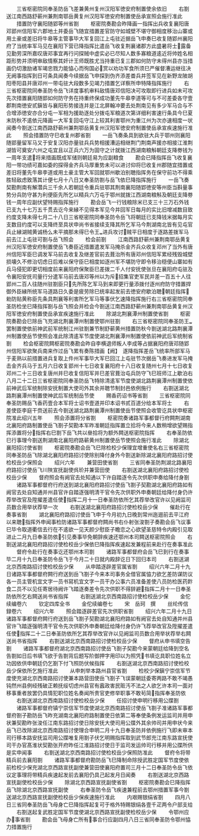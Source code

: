 <!-- { "loadSidebar": true } -->
　　三省枢密院同奉圣防岳飞差兼黄州复州汉阳军徳安府制置使余依旧
　　右劄送江南西路舒蕲州兼荆南鄂岳黄复州汉阳军徳安府制置使岳承宣照会施行准此
　　措置防守襄阳随郢等州省劄
　　枢密院奏勘会昨降画一指挥出兵收复襄阳唐邓郢州信阳军六郡地土并委岳飞随宜措置差官防守如城壁不堪守御相度移治山寨或用土豪或差旧将牛皋等主管事毕大军复回江上屯驻近据岳飞申奏巳收复随郢州襄阳府了当统率军马见在襄阳下营已降指挥比遣岳飞收复荆襄诸郡方此盛暑将士露备见勤劳深所嘉叹唐邓事宜再行问探贼中虚实必已尽知人数多寡粮道逺近将帅姓名相距形势并须明审敌情察其奸计王师既胜尤当持重已复三郡如何防守未得州县亦当措画仍切激励诸军竭忠戮力能恊心而徇国必赏以劝功军食所须巳严催督漕运继往决无阙事指挥到日可条具闻奏今续据岳飞申探到伪齐添差畨兵并签军见在新野龙陂胡阳枣阳县并唐邓州一带屯驻大段数多见竭力措置乞详察所申特降指挥施行
　　右三省枢密院同奉圣防令岳飞详度事机审料敌情唐邓信阳决可攻取即行进兵如未可攻先次措置襄阳随郢如何防守务在持重终保成功董先牛皋李道等可与不可差委各守壹郡荆南徳安贰鎭皆与襄阳形势接连并是江北屏翰冲要去处荆南见有多少军马合与不合增添徳安亦合分屯一军相为援助逐处分拨屯军粮道次第详细利害速行条具今巳夏末防秋不逺依元降画一大军复回屯守江上较其利害鄂州为重江州为次亦速相度一状闻奏今劄送江南西路舒蕲州兼荆鄂岳黄复州汉阳军徳安府制置使岳承宣疾速施行准此
　　照会措置防守巳收复州郡省劄
　　一岳飞奏条具到欲驻大兵于鄂州则襄阳随郢量留军马又于安复汉阳亦量驻兵兵势相援漕运相继荆门荆南声援亦相接江淮荆湖皆可奠安六州之屯宜且以正兵六万为固守之计就拨江西湖南粮斛朝廷支降劵钱为一周年支遣将来措画既成军储则朝廷易为应副粮食
　　勘会已降指挥岳飞收复襄阳一带功绩可嘉如委的探得金齐兵马厚重势未可以进讨仰将巳收复州郡随宜措置或差旧将董先牛皋李道或用土豪主管大军回就鄂州歇泊别聴指挥务在保守前功不得乘胜轻敌虑致落其计便七月十八日又奉圣防劄与岳飞依巳降指挥施行
　　一岳飞奏契勘荆南有解濳兵三千余人若朝廷令重兵驻鄂其荆南襄阳随郢徳安等州臣当斟量事势分兵防守甚为利便臣先所乞以精兵六万屯于鄂州就拨江西湖南粮斛及朝廷支降劵钱一周年应副伏望特赐指挥施行
　　勘会岳飞一行钱粮除米已支三十三万石外钱已支九十七万五千贯去讫今来縁不见得本军见今并回军日每月的实比旧增减数目致约度支降未得七月二十八日三省枢密院同奉圣防令岳飞将朝廷已支降钱米据每月实支数目约度可以支降终至具状申尚书省接续支降其所乞军马今荆湖南北皆有见屯官兵止縁湖贼黄诚杨么未平摘那未得巳令王进兵攻讨贼平日相度于逐路差拨军马前去江上屯驻可劄与岳飞照会
　　检会前劄
　　江南西路舒蕲州兼荆南鄂岳黄复州汉阳军徳安府制置使岳飞奏臣近措置遣发军马掩杀金齐兵众收复邓州了当外有唐州信阳军臣巳调发军马前去收复及继差官前去葺治所有唐邓州信阳军累经残毁城壁损壊久不修治切虑日后难以保守臣巳相度如逐州军不堪防守即令移治穏便山寨如有兵马侵犯即更切相度前来襄阳府保聚臣巳差拨二千人付安抚使张旦在襄阳府屯驻及令襄阳安抚司量行分遣军马前去唐邓等州以为斥招集官吏军民并差一百五十人往郢州二百人往随州驻劄臣只先所陈乞军马到来即更行量添拨付逐州府防守措置捍御外臣縁所统军马道路日久委是疲劳除巳统率起发前去徳安府歇泊聴朝廷指挥勑防贴黄称臣先条具荆襄等利害所乞军马等事伏乞速降指挥施行右三省枢密院同奉圣防检坐巳降指挥劄与岳飞照会并检会今劄送江南西路舒蕲州兼荆南鄂岳黄复州汉阳军徳安府制置使岳承宣疾速施行准此
　　除湖北荆襄潭州制置使省劄
　　枢密院奏勘会巳除岳飞充湖北荆襄潭州制置使鄂州驻劄
　　右三省枢密院同奉圣防王罢制置使依前神武前军统制江州驻劄兼节制舒蕲黄州措置防秋今劄送湖北路荆襄潭州制置使岳节使照会准此除清逺军节度使湖北荆襄潭州制置使依前神武后军统制省劄
　　检会枢密院闗枢密院奏勘会昨自李横退师叛人李成等占据襄阳府唐邓随郢州信阳军欲聚兵南来作过岳飞累有奏陈措画【阙】　遂降指挥差岳飞统率所部军马于麦熟以前措置进兵复取上件州军事毕大军巳回江上屯驻节次据岳飞奏进发军马掩击金齐兵马于五月六日收复郢州十七日收复襄阳府十八日收复随州七月十七日收复邓州二十三日收复唐州并巳收复信阳军并巳差官葺治屯兵防守飞巳班师江上歇泊右八月二十二日三省枢密院同奉圣防岳飞特除清逺军节度使湖北路荆襄潭州制置使依前神武后军统制除安抚制置大使司外其余并聴节制封邑依例施行
　　右劄送湖北路荆襄潭州制置使神武后军统制岳节使
　　赐香药诏书等省劄
　　三省枢密院同奉圣防赐岳飞香药壹合本军将士诏书壹道并印本诏书贰百道分给本军将士
　　右差使臣李庭干赍送前去今劄送湖北路荆襄潭州制置使岳节使照会收管讫具状申枢密院准此绍兴五年
　　照会添置将分省劄
　　枢密院奏诸路军事都督行府闗荆湖南北襄阳府路制置使岳飞劄子契勘本军昨准朝廷指挥置立拾将今来人数稍增欲望赐指挥添置将分指挥右巳劄下岳飞共以叄拾将为额外闗送枢密院指挥
　　右奉圣防依巳行事理今劄送荆湖南北襄阳府路蕲黄州制置使岳节使照会施行准此
　　除湖北襄阳招讨使省劄
　　枢密院奏勘会岳飞巳除检校少保理宜增重使名右三省枢密院同奉圣防岳飞除湖北襄阳府路招讨使除别降付身外今劄送新除湖北襄阳府路招讨使检校岳少保照会
　　绍兴六年
　　兼营田使省劄
　　三省同奉圣防荆湖北路襄阳府路招讨使岳飞川陜宣抚副使呉玠并兼营田使
　　右劄送湖北襄阳府路招讨使检校岳少保
　　督府照会有阙官去处知通以下许自踏逐令先次供职申奏给降付身劄
　　诸路军事都督府行府送到湖北襄阳府路招讨使岳飞劄子契勘湖北襄阳府路如有阙官去处自知通并州县官许自踏逐强明清干官令先次供职外申奏朝廷给降付身仍许荐举改官及陞擢差遣任使指挥二月十一日奉圣防依所乞其荐举改官许以见阙监司员数合用举状荐举一次
　　右劄送湖北襄阳府路招讨使检校岳少保
　　催赴行在奏事省劄
　　湖北襄阳府路招讨使岳飞申于今月初九日晚到常州迤逦前去平江府以来聴指挥外申闻事检防诸路军事都督府闗尚书右仆射张浚劄子奏勘会岳飞议事巳毕令取道衢信去行在不逺欲一见天颜少慰臣子瞻恋之心欲望圣慈特令内殿引见取进止二月九日奉圣防依引见奏事毕免朝辞疾速还鄂州本司闗送枢密院照会
　　右劄送湖北襄阳府路招讨使检校岳少保依巳降指挥疾速起发兼程前来赴行在奏事准此
　　督府令赴行在奏事讫还鄂州本司劄
　　诸路军事都督府会岳飞巳到行在奏事毕二月十九日奉圣防令岳飞于今月二十日就内殿辞讫日下回归本司
　　右劄送湖北京西南路招讨使检校岳少保
　　从申踏逐辟差官属省劄
　　绍兴六年二月十九日诸路军事都督府闗行府送到岳飞劄子今来本司事务全借官属恊力欲乞差防谋防议各一员主管机宜文字一员书冩机宜文字一员干办公事六员准备差使八员防检医药飰食二员不以见任寄居待阙许飞踏逐奏差令先次供职不得辞避指挥二月十一日奉圣防依所乞右闗送尚书省指挥
　　右劄送湖北京西南路招讨使检校岳少保
　　金佗续编卷六
　　钦定四库全书
　　金佗续编卷七
　　宋　岳珂　撰
　　丝纶传信録卷六
　　绍兴六年
　　照会踏逐辟差官先次供职省劄
　　绍兴六年二月十九日诸路军事都督府闗行府送到岳飞劄子契勘湖北襄阳府路如有阙官去处自知通并州县官许飞踏逐强明清干官令先次供职外申奏朝廷给降付身仍许飞荐举改官及陞擢差遣任使指挥二十二日奉圣防依所乞其荐举改官许以见阙监司员数合用举状荐举右闗送尚书省指挥
　　右劄送湖北京西南路招讨使检校岳少保
　　督府从申书填空告劄
　　诸路军事都督府湖北京西南路招讨使岳飞劄子契勘今来蒙朝廷给降到空名告劄如日后书填飞欲于告劄背后题写阶御押字用印以为照凭书填讫具职位姓名立功因依供申朝廷仍乞劄下付飞照防伏候指挥
　　右劄送湖北京西南路招讨使检校岳少保依所乞施行准此
　　从申刺举本路州县官省劄
　　检校少保鎭宁崇信军节度使充湖北京西南路招讨使兼本路营田使岳飞劄子飞误蒙朝廷委寄两路不敢不竭愚钝然州县例经残破正赖抚绥切虑州县官有蠧政害民赃汚不法之人欲乞许本司一面对移事重者放罢仍具情犯职位姓名奏闻所贵官吏修举职事不敢茍简指挥奉圣防依
　　右劄送湖北京西南路招讨使检校岳少保
　　任招讨使申明行移用公牒劄
　　诸路军事都督府镇宁崇信军节度使湖北京西南路招讨使岳飞劄子准诸路军事都督府劄子勘防岳飞昨充湖南北襄阳府路制置使日依第二等奉使条例发运监司并用申状兼契勘昨张浚任江南东路招讨使日除安抚大使司用公牒外其余帅司并用申状今来岳飞已改除湖北京西南路招讨使理合申明二月十九日奉圣防并依例施行飞即未审本司行移本路安抚监司用公牒唯复用劄子伏乞明赐指挥取到武节郎充江南东路宣抚使司干办官髙淮状契勘张开府昨任江淮路招讨使日于监司发运帅司行移并用公牒所供是实申闻事
　　右劄送湖北京西南路招讨使检校岳少保照防准此
　　督府令将带精兵前去襄阳劄
　　诸路军事都督府勘防岳飞巳降制命除授武胜定国军节度使依前检校少保充湖北京西路宣抚副使兼营田使襄阳府置司三月十二日奉圣防令岳飞依议定事理将带精兵疾速起发前去襄阳仍具己起发月日闻奏
　　右劄送湖北京西路宣抚副使检校岳少保
　　除湖北京西路宣抚副使省劄
　　枢密院奏勘会巳降指挥岳飞除湖北京西路宣抚副使
　　右奉圣防令岳飞疾速兼程前去鄂州措置军事今劄送湖北京西路宣抚副使检校岳少保疾速施行准此
　　内艰赐银绢省劄
　　四月八日三省同奉圣防岳飞母身亡巳降指挥起复可于格外特赐银绢各壹千疋两令户部支给
　　右劄送起复武胜定国军节度使湖北京西路宣抚副使检校岳少保
　　令鄂州应办事省劄
　　勘会岳飞母身亡所有事合行应副四月八日三省同奉圣防令鄂州恊力措置施行
